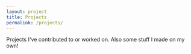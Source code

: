 ```yaml
---
layout: project
title: Projects
permalink: /projects/
---
```


Projects I've contributed to or worked on. Also some stuff I made on my own!
